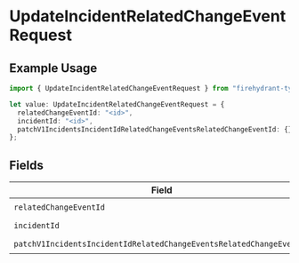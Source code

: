 # UpdateIncidentRelatedChangeEventRequest

## Example Usage

```typescript
import { UpdateIncidentRelatedChangeEventRequest } from "firehydrant-typescript-sdk/models/operations";

let value: UpdateIncidentRelatedChangeEventRequest = {
  relatedChangeEventId: "<id>",
  incidentId: "<id>",
  patchV1IncidentsIncidentIdRelatedChangeEventsRelatedChangeEventId: {},
};
```

## Fields

| Field                                                                                                                                                                        | Type                                                                                                                                                                         | Required                                                                                                                                                                     | Description                                                                                                                                                                  |
| ---------------------------------------------------------------------------------------------------------------------------------------------------------------------------- | ---------------------------------------------------------------------------------------------------------------------------------------------------------------------------- | ---------------------------------------------------------------------------------------------------------------------------------------------------------------------------- | ---------------------------------------------------------------------------------------------------------------------------------------------------------------------------- |
| `relatedChangeEventId`                                                                                                                                                       | *string*                                                                                                                                                                     | :heavy_check_mark:                                                                                                                                                           | N/A                                                                                                                                                                          |
| `incidentId`                                                                                                                                                                 | *string*                                                                                                                                                                     | :heavy_check_mark:                                                                                                                                                           | N/A                                                                                                                                                                          |
| `patchV1IncidentsIncidentIdRelatedChangeEventsRelatedChangeEventId`                                                                                                          | [components.PatchV1IncidentsIncidentIdRelatedChangeEventsRelatedChangeEventId](../../models/components/patchv1incidentsincidentidrelatedchangeeventsrelatedchangeeventid.md) | :heavy_check_mark:                                                                                                                                                           | N/A                                                                                                                                                                          |